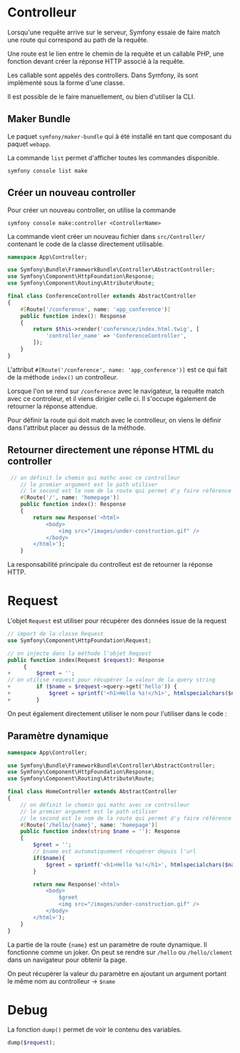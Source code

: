 # Controlleur

Lorsqu'une requête arrive sur le serveur, Symfony essaie de faire match une route qui correspond au path de la requête.

Une route est le lien entre le chemin de la requête et un callable PHP, une fonction devant créer la réponse HTTP associé à la requête.

Les callable sont appelés des controllers. Dans Symfony, ils sont implémenté sous la forme d'une classe.

Il est possible de le faire manuellement, ou bien d'utiliser la CLI.

## Maker Bundle

Le paquet `symfony/maker-bundle` qui à été installé en tant que composant du paquet `webapp`.

La commande `list` permet d'afficher toutes les commandes disponible.

```shell
symfony console list make
```

## Créer un nouveau controller

Pour créer un nouveau controller, on utilise la commande

```shell
symfony console make:controller <ControllerName>
```

La commande vient créer un nouveau fichier dans `src/Controller/` contenant le code de la classe directement utilisable.

```php
namespace App\Controller;

use Symfony\Bundle\FrameworkBundle\Controller\AbstractController;
use Symfony\Component\HttpFoundation\Response;
use Symfony\Component\Routing\Attribute\Route;

final class ConferenceController extends AbstractController
{
    #[Route('/conference', name: 'app_conference')]
    public function index(): Response
    {
        return $this->render('conference/index.html.twig', [
            'controller_name' => 'ConferenceController',
        ]);
    }
}
```

L'attribut `#[Route('/conference', name: 'app_conference')]` est ce qui fait de la méthode `index()` un controlleur.

Lorsque l'on se rend sur `/conference` avec le navigateur, la requête match avec ce controleur, et il viens dirigier celle ci. Il s'occupe également de retourner la réponse attendue.

Pour définir la route qui doit match avec le controlleur, on viens le définir dans l'attribut placer au dessus de la méthode.

## Retourner directement une réponse HTML du controller

```php
 // on définit le chemin qui mathc avec ce controlleur
    // le premier argument est le path utiliser
    // le second est le nom de la route qui permet d'y faire référence pour créer des liens.
    #[Route('/', name: 'homepage')]
    public function index(): Response
    {
        return new Response('<html>
            <body>
                <img src="/images/under-construction.gif" />
            </body>
        </html>');
    }
```

La responsabilité principale du controlleut est de retourner la réponse HTTP.

# Request

L'objet `Request` est utiliser pour récupérer des données issue de la request

```php
// import de la classe Request
use Symfony\Component\HttpFoundation\Request;

// on injecte dans la méthode l'objet Request
public function index(Request $request): Response
     {
+        $greet = '';
// on utilise request pour récupérer la valeur de la query string
+        if ($name = $request->query->get('hello')) {
+            $greet = sprintf('<h1>Hello %s!</h1>', htmlspecialchars($name));
+        }
```

On peut également directement utiliser le nom pour l'utiliser dans le code :

## Paramètre dynamique

```php
namespace App\Controller;

use Symfony\Bundle\FrameworkBundle\Controller\AbstractController;
use Symfony\Component\HttpFoundation\Response;
use Symfony\Component\Routing\Attribute\Route;

final class HomeController extends AbstractController
{
    // on définit le chemin qui mathc avec ce controlleur
    // le premier argument est le path utiliser
    // le second est le nom de la route qui permet d'y faire référence pour créer des liens.
    #[Route('/hello/{name}', name: 'homepage')]
    public function index(string $name = ''): Response
    {
        $greet = '';
        // $name est automatiquement récupérer depuis l'url
        if($name){
            $greet = sprintf('<h1>Hello %s!</h1>', htmlspecialchars($name));
        }

        return new Response('<html>
            <body>
                $greet
                <img src="/images/under-construction.gif" />
            </body>
        </html>');
    }
}
```

La partie de la route `{name}` est un paramètre de route dynamique. Il fonctionne comme un joker. On peut se rendre sur `/hello` ou `/hello/clement` dans un navigateur pour obtenir la page.

On peut récupérer la valeur du paramètre en ajoutant un argument portant le même nom au controlleur -> `$name`

# Debug

La fonction `dump()` permet de voir le contenu des variables.

```php
dump($request);
```
